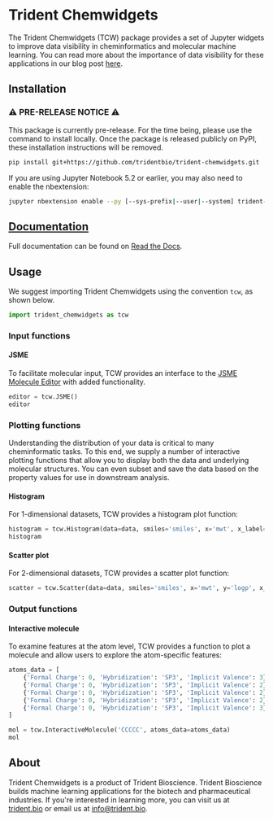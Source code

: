 # Trident Chemwidgets

The Trident Chemwidgets (TCW) package provides a set of Jupyter widgets to improve data visibility in cheminformatics and molecular machine learning. You can read more about the importance of data visibility for these applications in our blog post [here](example.com).

## Installation

### :warning: PRE-RELEASE NOTICE :warning:

This package is currently pre-release. For the time being, please use the command to install locally. Once the package is released publicly on PyPI, these installation instructions will be removed.

```bash
pip install git+https://github.com/tridentbio/trident-chemwidgets.git
```

If you are using Jupyter Notebook 5.2 or earlier, you may also need to enable
the nbextension:
```bash
jupyter nbextension enable --py [--sys-prefix|--user|--system] trident-chemwidgets
```

<!-- You can install Trident Chemwidgets using `pip`:

```bash
pip install trident-chemwidgets
```

If you are using Jupyter Notebook 5.2 or earlier, you may also need to enable
the nbextension:
```bash
jupyter nbextension enable --py [--sys-prefix|--user|--system] trident-chemwidgets
``` -->

## [Documentation](example.com)

Full documentation can be found on [Read the Docs](example.com).

## Usage

We suggest importing Trident Chemwidgets using the convention `tcw`, as shown below. 

```python
import trident_chemwidgets as tcw
```

### Input functions

#### JSME

To facilitate molecular input, TCW provides an interface to the [JSME Molecule Editor](https://jsme-editor.github.io/) with added functionality.

```python
editor = tcw.JSME()
editor
```

### Plotting functions

Understanding the distribution of your data is critical to many cheminformatic tasks. To this end, we supply a number of interactive plotting functions that allow you to display both the data and underlying molecular structures. You can even subset and save the data based on the property values for use in downstream analysis.

#### Histogram

For 1-dimensional datasets, TCW provides a histogram plot function:

```python
histogram = tcw.Histogram(data=data, smiles='smiles', x='mwt', x_label='Molecular Weight')
histogram
```

#### Scatter plot

For 2-dimensional datasets, TCW provides a scatter plot function:

```python
scatter = tcw.Scatter(data=data, smiles='smiles', x='mwt', y='logp', x_label='Molecular Weight', y_label='Log P')
```

### Output functions

#### Interactive molecule

To examine features at the atom level, TCW provides a function to plot a molecule and allow users to explore the atom-specific features:

```python
atoms_data = [
    {'Formal Charge': 0, 'Hybridization': 'SP3', 'Implicit Valence': 3},
    {'Formal Charge': 0, 'Hybridization': 'SP3', 'Implicit Valence': 2},
    {'Formal Charge': 0, 'Hybridization': 'SP3', 'Implicit Valence': 2},
    {'Formal Charge': 0, 'Hybridization': 'SP3', 'Implicit Valence': 2},
    {'Formal Charge': 0, 'Hybridization': 'SP3', 'Implicit Valence': 3}
]

mol = tcw.InteractiveMolecule('CCCCC', atoms_data=atoms_data)
mol
```

## About

Trident Chemwidgets is a product of Trident Bioscience. Trident Bioscience builds machine learning applications for the biotech and pharmaceutical industries. If you're interested in learning more, you can visit us at [trident.bio](https://www.trident.bio) or email us at [info@trident.bio](mailto:info@trident.bio).
